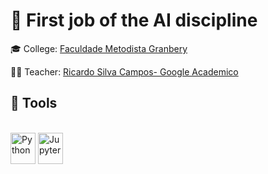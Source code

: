 
# 🤖 First job of the AI discipline


🎓 College: [Faculdade Metodista Granbery](http://granbery.edu.br/)

👨‍🏫 Teacher: [Ricardo Silva Campos- Google Academico](https://scholar.google.com.br/citations?user=fl9FTo4AAAAJ&hl=pt-BR)



## 🧰 Tools

<div style="display: inline_block"><br>
  <img align="center" alt="Python" height="50" width="40" src="https://cdn.jsdelivr.net/gh/devicons/devicon/icons/python/python-original.svg">
  <img align="center" alt="Jupyter" height="50" width="40" src="https://cdn.jsdelivr.net/gh/devicons/devicon/icons/jupyter/jupyter-original-wordmark.svg">
</div>



